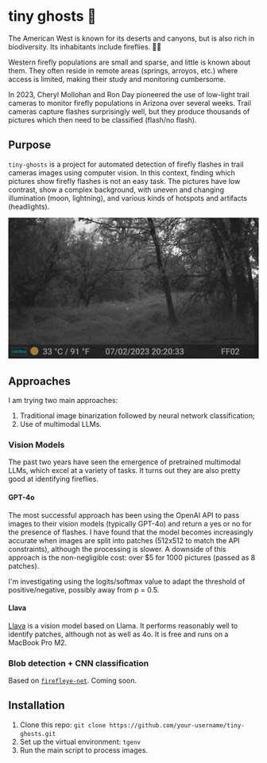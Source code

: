 # tiny ghosts :ghost:
The American West is known for its deserts and canyons, but is also rich in biodiversity. 
Its inhabitants include fireflies. :bug::sparkles:

Western firefly populations are small and sparse, and little is known about them. 
They often reside in remote areas (springs, arroyos, etc.) where access is limited, making their study and monitoring cumbersome.

In 2023, Cheryl Mollohan and Ron Day pioneered the use of low-light trail cameras to monitor firefly populations in Arizona over several weeks. 
Trail cameras capture flashes surprisingly well, but they produce thousands of pictures which then need to be classified (flash/no flash). 

## Purpose
`tiny-ghosts` is a project for automated detection of firefly flashes in trail cameras images using computer vision.
In this context, finding which pictures show firefly flashes is not an easy task.
The pictures have low contrast, show a complex background, with uneven and changing illumination (moon, lightning), and various kinds of hotspots and artifacts (headlights).

![typical trail camera picture showing two firefly flashes in the center](jpg/flash/DSCF0304.JPG)

## Approaches
I am trying two main approaches:
1. Traditional image binarization followed by neural network classification;
2. Use of multimodal LLMs.

### Vision Models
The past two years have seen the emergence of pretrained multimodal LLMs, which excel at a variety of tasks.
It turns out they are also pretty good at identifying fireflies.

#### GPT-4o
The most successful approach has been using the OpenAI API to pass images to their vision models (typically GPT-4o) and return a yes or no for the presence of flashes.
I have found that the model becomes increasingly accurate when images are split into patches (512x512 to match the API constraints), although the processing is slower.
A downside of this approach is the non-negligible cost: over $5 for 1000 pictures (passed as 8 patches).

I'm investigating using the logits/softmax value to adapt the threshold of positive/negative, possibly away from p = 0.5.

#### Llava
[Llava](https://llava-vl.github.io) is a vision model based on Llama. 
It performs reasonably well to identify patches, although not as well as 4o. 
It is free and runs on a MacBook Pro M2.

### Blob detection + CNN classification
Based on [`firefleye-net`](https://github.com/rapsar/firefl-eye-net). 
Coming soon.

## Installation
1. Clone this repo: `git clone https://github.com/your-username/tiny-ghosts.git`
2. Set up the virtual environment: `tgenv`
3. Run the main script to process images.
